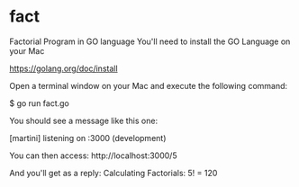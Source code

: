 # fact
Factorial Program in GO language
You'll need to install the GO Language on your Mac

https://golang.org/doc/install

Open a terminal window on your Mac and execute the following command:

$ go run fact.go

You should see a message like this one:

[martini] listening on :3000 (development)

You can then access:   http://localhost:3000/5

And you'll get as a reply:   Calculating Factorials: 5! = 120

